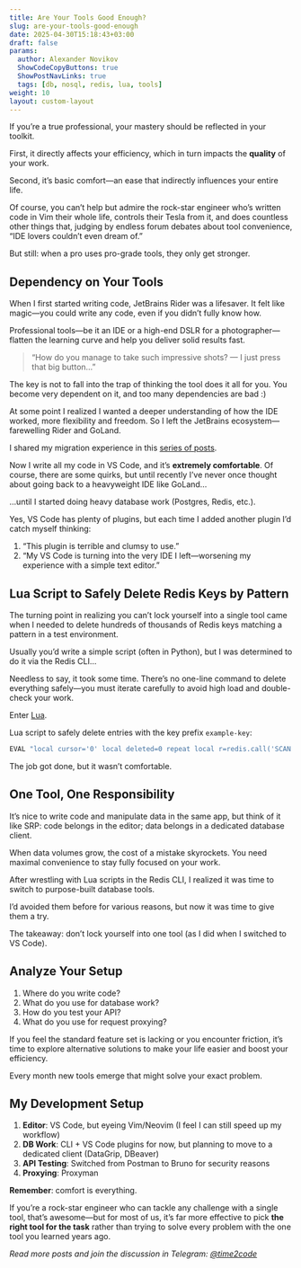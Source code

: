 ```yaml
---
title: Are Your Tools Good Enough?  
slug: are-your-tools-good-enough                 
date: 2025-04-30T15:18:43+03:00
draft: false                                  
params:
  author: Alexander Novikov                  
  ShowCodeCopyButtons: true
  ShowPostNavLinks: true
  tags: [db, nosql, redis, lua, tools]                
weight: 10
layout: custom-layout
---
```


If you’re a true professional, your mastery should be reflected in your toolkit.

First, it directly affects your efficiency, which in turn impacts the **quality** of your work.

Second, it’s basic comfort—an ease that indirectly influences your entire life.

Of course, you can’t help but admire the rock-star engineer who’s written code in Vim their whole life, controls their Tesla from it, and does countless other things that, judging by endless forum debates about tool convenience, “IDE lovers couldn’t even dream of.”

But still: when a pro uses pro-grade tools, they only get stronger.

## Dependency on Your Tools

When I first started writing code, JetBrains Rider was a lifesaver. It felt like magic—you could write any code, even if you didn’t fully know how.

Professional tools—be it an IDE or a high-end DSLR for a photographer—flatten the learning curve and help you deliver solid results fast.

> “How do you manage to take such impressive shots?
> — I just press that big button…”

The key is not to fall into the trap of thinking the tool does it all for you. You become very dependent on it, and too many dependencies are bad :)

At some point I realized I wanted a deeper understanding of how the IDE worked, more flexibility and freedom. So I left the JetBrains ecosystem—farewelling Rider and GoLand.

I shared my migration experience in this [series of posts](https://t.me/time2code/252).

Now I write all my code in VS Code, and it’s **extremely comfortable**. Of course, there are some quirks, but until recently I’ve never once thought about going back to a heavyweight IDE like GoLand…

…until I started doing heavy database work (Postgres, Redis, etc.).

Yes, VS Code has plenty of plugins, but each time I added another plugin I’d catch myself thinking:

1. “This plugin is terrible and clumsy to use.”
2. “My VS Code is turning into the very IDE I left—worsening my experience with a simple text editor.”

## Lua Script to Safely Delete Redis Keys by Pattern

The turning point in realizing you can’t lock yourself into a single tool came when I needed to delete hundreds of thousands of Redis keys matching a pattern in a test environment.

Usually you’d write a simple script (often in Python), but I was determined to do it via the Redis CLI…

Needless to say, it took some time. There’s no one-line command to delete everything safely—you must iterate carefully to avoid high load and double-check your work.

Enter [Lua](https://www.lua.org/).

Lua script to safely delete entries with the key prefix `example-key`:

```lua
EVAL "local cursor='0' local deleted=0 repeat local r=redis.call('SCAN',cursor,'MATCH','example-key:*','COUNT',5000) cursor=r[1] if #r[2]>0 then deleted=deleted+redis.call('DEL',unpack(r[2])) end until cursor=='0' return deleted" 0
```

The job got done, but it wasn’t comfortable.

## One Tool, One Responsibility

It’s nice to write code and manipulate data in the same app, but think of it like SRP: code belongs in the editor; data belongs in a dedicated database client.

When data volumes grow, the cost of a mistake skyrockets. You need maximal convenience to stay fully focused on your work.

After wrestling with Lua scripts in the Redis CLI, I realized it was time to switch to purpose-built database tools.

I’d avoided them before for various reasons, but now it was time to give them a try.

The takeaway: don’t lock yourself into one tool (as I did when I switched to VS Code).

## Analyze Your Setup

1. Where do you write code?
2. What do you use for database work?
3. How do you test your API?
4. What do you use for request proxying?

If you feel the standard feature set is lacking or you encounter friction, it’s time to explore alternative solutions to make your life easier and boost your efficiency.

Every month new tools emerge that might solve your exact problem.

## My Development Setup

1. **Editor**: VS Code, but eyeing Vim/Neovim (I feel I can still speed up my workflow)
2. **DB Work**: CLI + VS Code plugins for now, but planning to move to a dedicated client (DataGrip, DBeaver)
3. **API Testing**: Switched from Postman to Bruno for security reasons
4. **Proxying**: Proxyman

**Remember**: comfort is everything.

If you’re a rock-star engineer who can tackle any challenge with a single tool, that’s awesome—but for most of us, it’s far more effective to pick **the right tool for the task** rather than trying to solve every problem with the one tool you learned years ago.

*Read more posts and join the discussion in Telegram: [@time2code](https://t.me/time2code)*